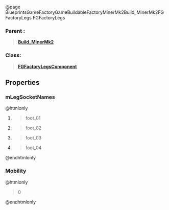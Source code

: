 @page BlueprintsGameFactoryGameBuildableFactoryMinerMk2Build_MinerMk2FGFactoryLegs FGFactoryLegs
### Parent :
<b><a href="_blueprints_game_factory_game_buildable_factory_miner_mk2_build__miner_mk2.html"><blockquote>Build_MinerMk2</blockquote></a></b>
### Class:
<b><a href="_class_script_f_g_factory_legs_component.html"><blockquote>FGFactoryLegsComponent</blockquote></a></b>
## Properties
### mLegSocketNames
@htmlonly
<ol>
<li>
<blockquote>foot_01</blockquote>
</li>
<li>
<blockquote>foot_02</blockquote>
</li>
<li>
<blockquote>foot_03</blockquote>
</li>
<li>
<blockquote>foot_04</blockquote>
</li>
</ol>
@endhtmlonly

### Mobility
@htmlonly
<blockquote>0</blockquote>
@endhtmlonly

